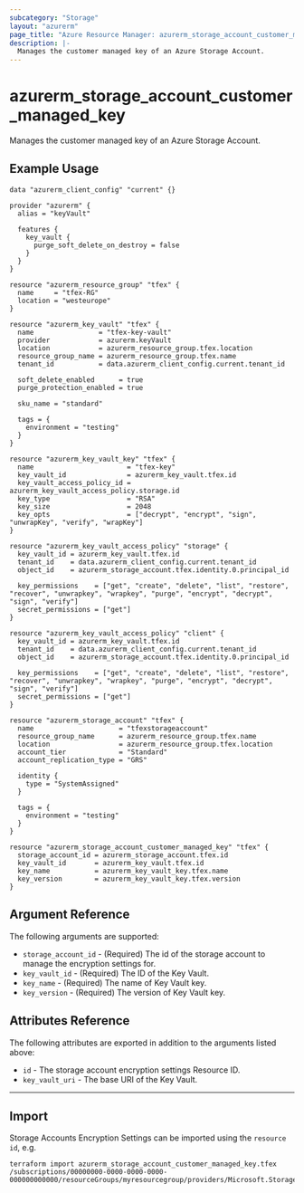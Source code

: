 ```yaml
---
subcategory: "Storage"
layout: "azurerm"
page_title: "Azure Resource Manager: azurerm_storage_account_customer_managed_key"
description: |-
  Manages the customer managed key of an Azure Storage Account.
---
```


# azurerm_storage_account_customer_managed_key

Manages the customer managed key of an Azure Storage Account.

## Example Usage

```hcl
data "azurerm_client_config" "current" {}

provider "azurerm" {
  alias = "keyVault"

  features {
    key_vault {
      purge_soft_delete_on_destroy = false
    }
  }
}

resource "azurerm_resource_group" "tfex" {
  name     = "tfex-RG"
  location = "westeurope"
}

resource "azurerm_key_vault" "tfex" {
  name                = "tfex-key-vault"
  provider            = azurerm.keyVault
  location            = azurerm_resource_group.tfex.location
  resource_group_name = azurerm_resource_group.tfex.name
  tenant_id           = data.azurerm_client_config.current.tenant_id

  soft_delete_enabled      = true
  purge_protection_enabled = true

  sku_name = "standard"

  tags = {
    environment = "testing"
  }
}

resource "azurerm_key_vault_key" "tfex" {
  name                       = "tfex-key"
  key_vault_id               = azurerm_key_vault.tfex.id
  key_vault_access_policy_id = azurerm_key_vault_access_policy.storage.id
  key_type                   = "RSA"
  key_size                   = 2048
  key_opts                   = ["decrypt", "encrypt", "sign", "unwrapKey", "verify", "wrapKey"]
}

resource "azurerm_key_vault_access_policy" "storage" {
  key_vault_id = azurerm_key_vault.tfex.id
  tenant_id    = data.azurerm_client_config.current.tenant_id
  object_id    = azurerm_storage_account.tfex.identity.0.principal_id

  key_permissions    = ["get", "create", "delete", "list", "restore", "recover", "unwrapkey", "wrapkey", "purge", "encrypt", "decrypt", "sign", "verify"]
  secret_permissions = ["get"]
}

resource "azurerm_key_vault_access_policy" "client" {
  key_vault_id = azurerm_key_vault.tfex.id
  tenant_id    = data.azurerm_client_config.current.tenant_id
  object_id    = azurerm_storage_account.tfex.identity.0.principal_id

  key_permissions    = ["get", "create", "delete", "list", "restore", "recover", "unwrapkey", "wrapkey", "purge", "encrypt", "decrypt", "sign", "verify"]
  secret_permissions = ["get"]
}

resource "azurerm_storage_account" "tfex" {
  name                     = "tfexstorageaccount"
  resource_group_name      = azurerm_resource_group.tfex.name
  location                 = azurerm_resource_group.tfex.location
  account_tier             = "Standard"
  account_replication_type = "GRS"

  identity {
    type = "SystemAssigned"
  }

  tags = {
    environment = "testing"
  }
}

resource "azurerm_storage_account_customer_managed_key" "tfex" {
  storage_account_id = azurerm_storage_account.tfex.id
  key_vault_id       = azurerm_key_vault.tfex.id
  key_name           = azurerm_key_vault_key.tfex.name
  key_version        = azurerm_key_vault_key.tfex.version
}
```

## Argument Reference

The following arguments are supported:

* `storage_account_id` - (Required) The id of the storage account to manage the encryption settings for.
* `key_vault_id` - (Required) The ID of the Key Vault.
* `key_name` - (Required) The name of Key Vault key.
* `key_version` - (Required) The version of Key Vault key.

## Attributes Reference

The following attributes are exported in addition to the arguments listed above:

* `id` - The storage account encryption settings Resource ID.
* `key_vault_uri` - The base URI of the Key Vault.

---

## Import

Storage Accounts Encryption Settings can be imported using the `resource id`, e.g.

```shell
terraform import azurerm_storage_account_customer_managed_key.tfex /subscriptions/00000000-0000-0000-0000-000000000000/resourceGroups/myresourcegroup/providers/Microsoft.Storage/storageAccounts/myaccount
```